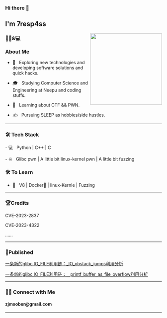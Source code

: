 ### Hi there 👋<h2> I'm 7resp4ss</h2>

<img align='right' src="https://media.giphy.com/media/M9gbBd9nbDrOTu1Mqx/giphy.gif" width="230">

<h3> 👨🏻&💻 <p> About Me </h3>

- 🤔 &nbsp; Exploring new technologies and developing software solutions and quick hacks.

- 🎓 &nbsp; Studying Computer Science and Engineering at Neepu and coding stuffs.

- 🌱 &nbsp; Learning about CTF && PWN.

- ✍️ &nbsp; Pursuing SLEEP as hobbies/side hustles.

<hr>
<h3>🛠 Tech Stack</h3>
- 💻 &nbsp; Python | C++ | C <p>
- ☠ &nbsp; Glibc pwn | A little bit linux-kernel pwn | A little bit fuzzing <p>

<!--

- 🔧 &nbsp; Git | Markdown <p>

-->



<h3>🛠 To Learn</h3>

- 🔧 &nbsp; V8 | Docker🐳 | linux-Kernle | Fuzzing <p>

<hr>
<h3>🏆Credits</h3>
CVE-2023-2837 <p>
CVE-2023-4322 <p>
......
<hr>
<h3>📕Published</h3>
<a href="https://tttang.com/archive/1845/" target="_blank">一条新的glibc IO_FILE利用链：_IO_obstack_jumps利用分析</a>

<a href="https://bbs.kanxue.com/thread-276471.htm" target="_blank">一条新的glibc IO_FILE利用链：__printf_buffer_as_file_overflow利用分析</a>
<hr>
<h3> 🤝🏻 Connect with Me </h3>
<h4> zjmsober@gmail.com </h4>
</p>

<hr>

<!--
**7resp4ss/7resp4ss** is a ✨ _special_ ✨ repository because its `README.md` (this file) appears on your GitHub profile.

Here are some ideas to get you started:

- 🔭 I’m currently working on ...
- 🌱 I’m currently learning ...
- 👯 I’m looking to collaborate on ...
- 🤔 I’m looking for help with ...
- 💬 Ask me about ...
- 📫 How to reach me: ...
- 😄 Pronouns: ...
- ⚡ Fun fact: ...
-->

